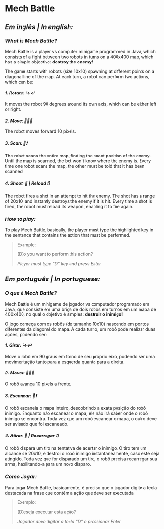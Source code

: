 # Mech Battle

## *Em inglês | In english:*

### *What is Mech Battle?*
Mech Battle is a player vs computer minigame programmed in Java, which consists of a fight between two robots in turns on a 400x400 map, which has a simple objective: **destroy the enemy!**

The game starts with robots (size 10x10) spawning at different points on a diagonal line of the map. At each turn, a robot can perform two actions, which can be:

#### *1. Rotate: ↪↩*
It moves the robot 90 degrees around its own axis, which can be either left or right.

#### *2. Move: 🚶‍♂️💨*
The robot moves forward 10 pixels.

#### *3. Scan: 🤖:exclamation:*
The robot scans the entire map, finding the exact position of the enemy. Until the map is scanned, the bot won't know where the enemy is. Every time one robot scans the map, the other must be told that it has been scanned.

#### *4. Shoot: :gun: | Reload 🔃*
The robot fires a shot in an attempt to hit the enemy. The shot has a range of 20x10, and instantly destroys the enemy if it is hit. Every time a shot is fired, the robot must reload its weapon, enabling it to fire again. 

### *How to play:*
To play Mech Battle, basically, the player must type the highlighted key in the sentence that contains the action that must be performed.
> Example:
>
> (D)o you want to perform this action?
>
> *Player must type "D" key and press Enter* 

## *Em português | In portuguese:*

### *O que é Mech Battle?*
Mech Battle é um minigame de jogador vs computador programado em Java, que consiste em uma briga de dois robôs em turnos em um mapa de 400x400, no qual o objetivo é simples: **destruir o inimigo!**

O jogo começa com os robôs (de tamanho 10x10) nascendo em pontos diferentes da diagonal do mapa. A cada turno, um robô pode realizar duas ações, podendo ser:

#### *1. Girar: ↪↩*
Move o robô em 90 graus em torno de seu próprio eixo, podendo ser uma movimentação tanto para a esquerda quanto para a direita.

#### *2. Mover: 🚶‍♂️💨*
O robô avança 10 pixels a frente.

#### *3. Escanear: 🤖:exclamation:*
O robô escaneia o mapa inteiro, descobrindo a exata posição do robô inimigo. Enquanto não escanear o mapa, ele não irá saber onde o robô inimigo se encontra. Toda vez que um robô escanear o mapa, o outro deve ser avisado que foi escaneado.

#### *4. Atirar: :gun: | Recarregar 🔃*
O robô dispara um tiro na tentativa de acertar o inimigo. O tiro tem um alcance de 20x10, e destroi o robô inimigo instantaneamente, caso este seja atingido. Toda vez que for disparado um tiro, o robô precisa recarregar sua arma, habilitando-a para um novo disparo.

### *Como Jogar:*
Para jogar Mech Battle, basicamente, é preciso que o jogador digite a tecla destacada na frase que contém a ação que deve ser executada
> Exemplo:
> 
> (D)eseja executar esta ação?
> 
> *Jogador deve digitar a tecla "D" e pressionar Enter*
